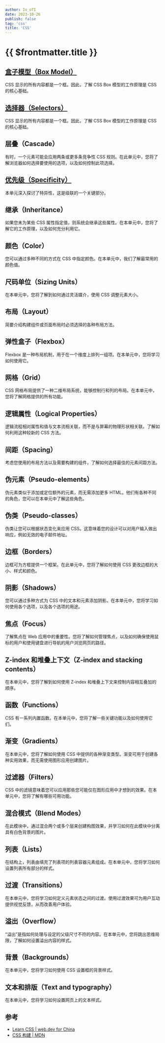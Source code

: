 ```yaml
---
author: Io_oTI
date: 2023-10-26
publish: false
tag: 'css'
title: 'CSS'
---
```


# {{ $frontmatter.title }}

## [盒子模型（Box Model）](box-model.md)

CSS 显示的所有内容都是一个框。因此，了解 CSS Box 模型的工作原理是 CSS 的核心基础。

## [选择器（Selectors）](selectors.md)

CSS 显示的所有内容都是一个框。因此，了解 CSS Box 模型的工作原理是 CSS 的核心基础。

## 层叠（Cascade）

有时，一个元素可能会应用两条或更多条竞争性 CSS 规则。在此单元中，您将了解浏览器如何选择要使用的选项，以及如何控制此项选择。

## [优先级（Specificity）](specificity.md)

本单元深入探讨了特异性，这是级联的一个关键部分。

## 继承（Inheritance）

如果您未为某些 CSS 属性指定值，则系统会继承这些属性。在本单元中，您将了解它的工作原理，以及如何充分利用它。

## 颜色（Color）

您可以通过多种不同的方式在 CSS 中指定颜色。在本单元中，我们了解最常用的颜色值。

## 尺码单位（Sizing Units）

在本单元中，您将了解到如何通过灵活媒介，使用 CSS 调整元素大小。

## 布局（Layout）

简要介绍构建组件或页面布局时必须选择的各种布局方法。

## 弹性盒子（Flexbox）

Flexbox 是一种布局机制，用于在一个维度上排列一组项。在本单元中，您将学习如何使用它。

## 网格（Grid）

CSS 网格布局提供了一种二维布局系统，能够控制行和列的布局。在本单元中，您将了解网格提供的所有功能。

## 逻辑属性（Logical Properties）

逻辑流程相对属性和值与文本流相关联，而不是与屏幕的物理形状相关联。了解如何利用这种较新的 CSS 方法。

## 间距（Spacing）

考虑您使用的布局方法以及需要构建的组件，了解如何选择最佳的元素间距方法。

## 伪元素（Pseudo-elements）

伪元素类似于添加或定位额外的元素，而无需添加更多 HTML。他们有各种不同的角色，您可以在本单元中了解这些角色。

## 伪类（Pseudo-classes）

伪类让您可以根据状态变化来应用 CSS。这意味着您的设计可以对用户输入做出响应，例如无效的电子邮件地址。

## 边框（Borders）

边框可为方框提供一个框架。在此单元中，您将了解如何使用 CSS 更改边框的大小、样式和颜色。

## 阴影（Shadows）

您可以通过多种方式为 CSS 中的文本和元素添加阴影。在本单元中，您将学习如何使用各个选项，以及各个选项的用途。

## 焦点（Focus）

了解焦点在 Web 应用中的重要性。您将了解如何管理焦点，以及如何确保使用鼠标的用户和使用键盘进行导航的用户浏览网页的路径。

## Z-index 和堆叠上下文（Z-index and stacking contents）

在本单元中，您将了解到如何使用 Z-index 和堆叠上下文来控制内容相互叠加的顺序。

## 函数（Functions）

CSS 有一系列内置函数。在本单元中，您将了解一些关键功能以及如何使用它们。

## 渐变（Gradients）

在本单元中，您将了解如何使用 CSS 中提供的各种渐变类型。渐变可用于创建各种实用效果，而无需使用图形应用创建图片。

## 过滤器（Filters）

CSS 中的滤镜意味着您可以应用那些您可能仅在图形应用中才想到的效果。在本单元中，您将了解有哪些可用功能。

## 混合模式（Blend Modes）

在此模块中，通过混合两个或多个层来创建构图效果，并学习如何在此模块中分离具有白色背景的图片。

## 列表（Lists）

在结构上，列表由填充了列表项的列表容器元素组成。在本单元中，您将学习如何设置列表所有部分的样式。

## 过渡（Transitions）

在本单元中，您将学习如何定义元素状态之间的过渡。使用过渡效果可为用户互动提供视觉反馈，从而改善用户体验。

## 溢出（Overflow）

“溢出”是指如何处理与设定的父级尺寸不符的内容。在本单元中，您将跳出思维局限，了解如何设置溢出内容的样式。

## 背景（Backgrounds）

在本单元中，您将学习如何使用 CSS 设置框的背景样式。

## 文本和排版（Text and typography）

在本单元中，您将学习如何设置网页上的文本样式。

## 参考

- [Learn CSS | web.dev for China](https://web.developers.google.cn/learn/css)
- [CSS 构建 | MDN](https://developer.mozilla.org/zh-CN/docs/Learn_web_development/Core/Styling_basics)
